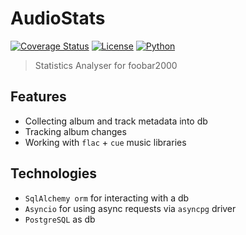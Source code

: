 # AudioStats
[![Coverage Status](https://coveralls.io/repos/github/Olezhich/AudioStats/badge.svg?branch=dev)](https://coveralls.io/github/Olezhich/AudioStats?branch=dev)
[![License](https://img.shields.io/github/license/Olezhich/AudioStats )](https://github.com/Olezhich/AudioStats/blob/main/LICENSE )
[![Python](https://img.shields.io/badge/python-3.12%2B-blue)](https://python.org)  

> Statistics Analyser for foobar2000

## Features
- Collecting album and track metadata into db
- Tracking album changes
- Working with `flac` + `cue` music libraries

## Technologies
- `SqlAlchemy orm` for interacting with a db
- `Asyncio` for using async requests via `asyncpg` driver
- `PostgreSQL` as db
